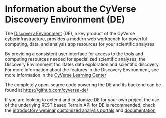 # Information about the CyVerse Discovery Environment (DE)

The [Discovery Environment](https://cyverse.org/discovery-environment) (DE), a key product of the CyVerse cyberinfrastructure, provides a modern web workbench for powerful computing, data, and analysis app resources for your scientific analyses.

By providing a consistent user interface for access to the tools and computing resources needed for specialized scientific analyses, the Discovery Environment facilitates data exploration and scientific discovery. For more information about the features in the Discovery Environment, see more information in the [CyVerse Learning Center](https://cyverse-learning-materials.github.io/cyverse_mooc/step3/#self-guided-discovery-environment-tour)

The completely open-source code powering the DE and its backend can be found at https://github.com/cyverse-de/

If you are looking to extend and customize DE for your own project the use of the underlying REST based Terrain API for DE is recommended, check the [introductory webinar](https://cyverse.org/webinar-webapplication) [customized analysis portals](https://cyverse.org/webinar-webapplication) and [documentation](https://de.cyverse.org/terrain/docs/index.html) 
